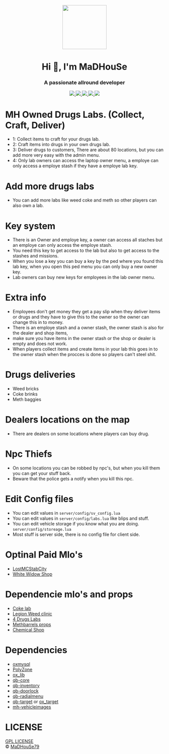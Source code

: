 <p align="center">
    <img width="140" src="https://icons.iconarchive.com/icons/iconarchive/red-orb-alphabet/128/Letter-M-icon.png" />  
    <h1 align="center">Hi 👋, I'm MaDHouSe</h1>
    <h3 align="center">A passionate allround developer </h3>    
</p>

<p align="center">
    <a href="https://github.com/MaDHouSe79/mh-owneddrugslabs/issues">
        <img src="https://img.shields.io/github/issues/MaDHouSe79/mh-owneddrugslabs"/> 
    </a>
    <a href="https://github.com/MaDHouSe79/mh-owneddrugslabs/watchers">
        <img src="https://img.shields.io/github/watchers/MaDHouSe79/mh-owneddrugslabs"/> 
    </a> 
    <a href="https://github.com/MaDHouSe79/mh-owneddrugslabs/network/members">
        <img src="https://img.shields.io/github/forks/MaDHouSe79/mh-owneddrugslabs"/> 
    </a>  
    <a href="https://github.com/MaDHouSe79/mh-owneddrugslabs/stargazers">
        <img src="https://img.shields.io/github/stars/MaDHouSe79/mh-owneddrugslabs?color=white"/> 
    </a>
    <a href="https://github.com/MaDHouSe79/mh-owneddrugslabs/blob/main/LICENSE">
        <img src="https://img.shields.io/github/license/MaDHouSe79/mh-owneddrugslabs?color=black"/> 
    </a>      
</p>

# MH Owned Drugs Labs. (Collect, Craft, Deliver)
- 1: Collect items to craft for your drugs lab.
- 2: Craft items into drugs in your own drugs lab.
- 3: Deliver drugs to customers, There are about 80 locations, but you can add more very easy with the admin menu.
- 4: Only lab owners can access the laptop owner menu, a employe can only access a employe stash if they have a employe lab key.

# Add more drugs labs
- You can add more labs like weed coke and meth so other players can also own a lab.

# Key system
- There is an Owner and employe key, a owner can access all staches but an employe can only access the employe stash.
- You need this key to get access to the lab but also to get access to the stashes and missions.
- When you lose a key you can buy a key by the ped where you found this lab key, when you open this ped menu you can only buy a new owner key.
- Lab owners can buy new keys for employees in the lab owner menu.

# Extra info
- Employees don't get money they get a pay slip when they deliver items or drugs and they have to give this to the owner so the owner can change this in to money.
- There is an employe stash and a owner stash, the owner stash is also for the dealer and shop items, 
- make sure you have items in the owner stash or the shop or dealer is empty and does not work.
- When players collect items and create items in your lab this goes in to the owner stash when the procces is done so players can't steel shit.

# Drugs deliveries
- Weed bricks
- Coke brinks
- Meth baggies

# Dealers locations on the map
- There are dealers on some locations where players can buy drug.

# Npc Thiefs
- On some locations you can be robbed by npc's, but when you kill them you can get your stuff back.
- Beware that the police gets a notify when you kill this npc.

# Edit Config files
- You can edit values in `server/config/sv_config.lua`
- You can edit values in `server/config/labs.lua` like blips and stuff.
- You can edit vehicle storage if you know what you are doing. `server/config/storeage.lua`
- Most stuff is server side, there is no config file for client side.

# Optinal Paid Mlo's
- [LostMCStabCity](https://fivem.gg/product/lost-mc-stab-city-mlo)
- [White Widow Shop](https://forum.cfx.re/t/paid-mlo-white-widow-vinewood-updated/4873738)

# Dependencie mlo's and props
- [Coke lab](https://www.gta5-mods.com/maps/mlo-enhanced-coke-lab-sp-fivem-dvd6789)
- [Legion Weed clinic](https://www.gta5-mods.com/maps/mlo-legion-weed-clinic)
- [4 Drugs Labs](https://www.gta5-mods.com/maps/mlo-4x-drug-lab-interiors-sp-fivem)
- [Methbarrels props](https://github.com/StuxxyOfficial/methbarrels)
- [Chemical Shop](https://www.gta5-mods.com/maps/mlo-chemical-shop-add-on-fivem-mrtrue#description_tab)

# Dependencies
- [oxmysql](https://github.com/overextended/oxmysql/releases)
- [PolyZone](https://github.com/mkafrin/PolyZone/releases)
- [ox_lib](https://github.com/overextended/ox_lib/releases)
- [qb-core](https://github.com/qbcore-framework/qb-core)
- [qb-inventory](https://github.com/qbcore-framework/qb-inventory)
- [qb-doorlock](https://github.com/qbcore-framework/qb-doorlock)
- [qb-radialmenu](https://github.com/qbcore-framework/qb-radialmenu)
- [qb-target](https://github.com/qbcore-framework/qb-target) or [ox_target](https://github.com/overextended/ox_target/releases)
- [mh-vehicleimages](https://github.com/MaDHouSe79/mh-vehicleimages)

# LICENSE
[GPL LICENSE](./LICENSE)<br />
&copy; [MaDHouSe79](https://www.youtube.com/@MaDHouSe79)
